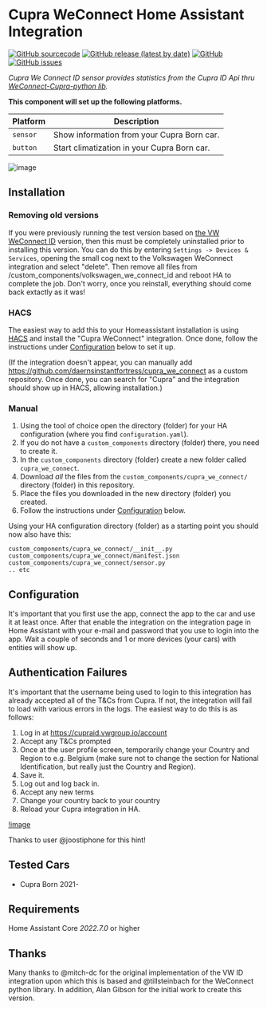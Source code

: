 # Cupra WeConnect Home Assistant Integration
[![GitHub sourcecode](https://img.shields.io/badge/Source-GitHub-green)](https://github.com/daernsinstantfortress/cupra_we_connect)
[![GitHub release (latest by date)](https://img.shields.io/github/v/release/daernsinstantfortress/cupra_we_connect)](https://github.com/daernsinstantfortress/cupra_we_connect/releases/latest)
[![GitHub](https://img.shields.io/github/license/daernsinstantfortress/cupra_we_connect)](https://github.com/daernsinstantfortress/cupra_we_connect/blob/master/LICENSE)
[![GitHub issues](https://img.shields.io/github/issues/daernsinstantfortress/cupra_we_connect)](https://github.com/daernsinstantfortress/cupra_we_connect/issues)

_Cupra We Connect ID sensor provides statistics from the Cupra ID Api thru [WeConnect-Cupra-python lib](https://pypi.org/project/weconnect-cupra-daern/)._

**This component will set up the following platforms.**

Platform | Description
-- | --
`sensor` | Show information from your Cupra Born car.
`button` | Start climatization in your Cupra Born car.

![image](Example.png)


## Installation

### Removing old versions
If you were previously running the test version based on [the VW WeConnect ID](https://github.com/tillsteinbach/WeConnect-python/issues/26) version, then this must be completely uninstalled prior to installing this version. You can do this by entering `Settings -> Devices & Services`, opening the small cog next to the Volkswagen WeConnect integration and select "delete". Then remove all files from /custom_components/volkswagen_we_connect_id and reboot HA to complete the job. Don't worry, once you reinstall, everything should come back extactly as it was!

### HACS
The easiest way to add this to your Homeassistant installation is using [HACS](https://hacs.xyz/) and install the "Cupra WeConnect" integration. Once done, follow the instructions under [Configuration](#configuration) below to set it up.

(If the integration doesn't appear, you can manually add https://github.com/daernsinstantfortress/cupra_we_connect as a custom repository. Once done, you can search for "Cupra" and the integration should show up in HACS, allowing installation.)

### Manual

1. Using the tool of choice open the directory (folder) for your HA configuration (where you find `configuration.yaml`).
2. If you do not have a `custom_components` directory (folder) there, you need to create it.
3. In the `custom_components` directory (folder) create a new folder called `cupra_we_connect`.
4. Download _all_ the files from the `custom_components/cupra_we_connect/` directory (folder) in this repository.
5. Place the files you downloaded in the new directory (folder) you created.
6. Follow the instructions under [Configuration](#configuration) below.

Using your HA configuration directory (folder) as a starting point you should now also have this:

```text
custom_components/cupra_we_connect/__init__.py
custom_components/cupra_we_connect/manifest.json
custom_components/cupra_we_connect/sensor.py
.. etc
```

##  Configuration 

It's important that you first use the app, connect the app to the car and use it at least once. 
After that enable the integration on the integration page in Home Assistant with your e-mail and password that you use to login into the app. Wait a couple of seconds and 1 or more devices (your cars) with entities will show up. 

## Authentication Failures

It's important that the username being used to login to this integration has already accepted all of the T&Cs from Cupra. If not, the integration will fail to load with various errors in the logs. The easiest way to do this is as follows:

1. Log in at https://cupraid.vwgroup.io/account
2. Accept any T&Cs prompted
3. Once at the user profile screen, temporarily change your Country and Region to e.g. Belgium (make sure not to change the section for National Identification, but really just the Country and Region).
4. Save it.
5. Log out and log back in.
6. Accept any new terms
7. Change your country back to your country
8. Reload your Cupra integration in HA.

[!image](login_language.png)

Thanks to user @joostiphone for this hint!

## Tested Cars

* Cupra Born 2021-

## Requirements

Home Assistant Core *2022.7.0* or higher

## Thanks
Many thanks to @mitch-dc for the original implementation of the VW ID integration upon which this is based and @tillsteinbach for the WeConnect python library. In addition, Alan Gibson for the initial work to create this version.
